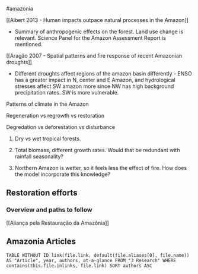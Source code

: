 #amazonia


[[Albert 2013 - Human impacts outpace natural processes in the Amazon]]
- Summary of anthropogenic effects on the forest. Land use change is relevant. Science Panel for the Amazon Assessment Report is mentioned.

[[Aragão 2007 - Spatial patterns and fire response of recent Amazonian droughts]]
- Different droughts affect regions of the amazon basin differently - ENSO has a greater impact in N, center and E Amazon, and hydrological stresses affect SW amazon more since NW has high background precipitation rates. SW is more vulnerable.


Patterns of climate in the Amazon

Regeneration vs regrowth vs restoration 

Degredation vs deforestation vs disturbance

1. Dry vs wet tropical forests.

1. Total biomass, different growth rates. Would that be redundant with rainfall seasonality?

3. Northern Amazon is wetter, so it feels less the effect of fire. How does the model incorporate this knowledge?

## Restoration efforts

### Overview and paths to follow

[[Aliança pela Restauração da Amazônia]]



## Amazonia Articles
```dataview
TABLE WITHOUT ID link(file.link, default(file.aliases[0], file.name)) AS "Article", year, authors, at-a-glance FROM "3 Research" WHERE contains(this.file.inlinks, file.link) SORT authors ASC
```


